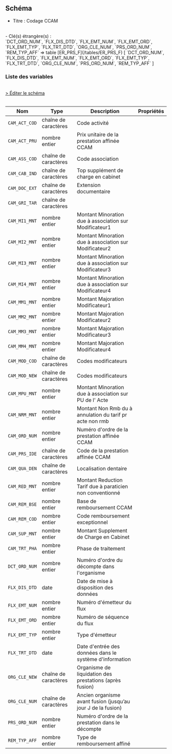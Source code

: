 ## Schéma

- Titre : Codage CCAM 
<br />
- Clé(s) étrangère(s) : <br />
`DCT_ORD_NUM`, `FLX_DIS_DTD`, `FLX_EMT_NUM`, `FLX_EMT_ORD`, `FLX_EMT_TYP`, `FLX_TRT_DTD`, `ORG_CLE_NUM`, `PRS_ORD_NUM`, `REM_TYP_AFF` => table [ER_PRS_F](/tables/ER_PRS_F) [ `DCT_ORD_NUM`, `FLX_DIS_DTD`, `FLX_EMT_NUM`, `FLX_EMT_ORD`, `FLX_EMT_TYP`, `FLX_TRT_DTD`, `ORG_CLE_NUM`, `PRS_ORD_NUM`, `REM_TYP_AFF` ]<br />

### Liste des variables
<br />
<div>
    <a href="https://gitlab.com/healthdatahub/schema-snds/edit/master/schemas/DCIR/ER_CAM_F.json"  
    arget="_blank" rel="noopener noreferrer">> Éditer le schéma</a>
    <OutboundLink />
</div>
<br />

Nom|Type|Description|Propriétés
-|-|-|-
`CAM_ACT_COD`|chaîne de caractères|Code activité||
`CAM_ACT_PRU`|nombre entier|Prix unitaire de la prestation affinée CCAM||
`CAM_ASS_COD`|chaîne de caractères|Code association||
`CAM_CAB_IND`|chaîne de caractères|Top supplément de charge en cabinet||
`CAM_DOC_EXT`|chaîne de caractères|Extension documentaire||
`CAM_GRI_TAR`|chaîne de caractères|||
`CAM_MI1_MNT`|nombre entier|Montant Minoration due à association sur Modificateur1||
`CAM_MI2_MNT`|nombre entier|Montant Minoration due à association sur Modificateur2||
`CAM_MI3_MNT`|nombre entier|Montant Minoration due à association sur Modificateur3||
`CAM_MI4_MNT`|nombre entier|Montant Minoration due à association sur Modificateur4||
`CAM_MM1_MNT`|nombre entier|Montant Majoration Modificateur1||
`CAM_MM2_MNT`|nombre entier|Montant Majoration Modificateur2||
`CAM_MM3_MNT`|nombre entier|Montant Majoration Modificateur3||
`CAM_MM4_MNT`|nombre entier|Montant Majoration Modificateur4||
`CAM_MOD_COD`|chaîne de caractères|Codes modificateurs||
`CAM_MOD_NEW`|chaîne de caractères|Codes modificateurs||
`CAM_MPU_MNT`|nombre entier|Montant Minoration due à association sur PU de l&#x27; Acte||
`CAM_NRM_MNT`|nombre entier|Montant Non Rmb du à annulation du tarif pr acte non rmb||
`CAM_ORD_NUM`|nombre entier|Numéro d&#x27;ordre de la prestation affinée CCAM||
`CAM_PRS_IDE`|chaîne de caractères|Code de la prestation affinée CCAM||
`CAM_QUA_DEN`|chaîne de caractères|Localisation dentaire||
`CAM_RED_MNT`|nombre entier|Montant Reduction Tarif due à paraticien non conventionné||
`CAM_REM_BSE`|nombre entier|Base de remboursement CCAM||
`CAM_REM_COD`|nombre entier|Code remboursement exceptionnel||
`CAM_SUP_MNT`|nombre entier|Montant Supplement de Charge en Cabinet||
`CAM_TRT_PHA`|nombre entier|Phase de traitement||
`DCT_ORD_NUM`|nombre entier|Numéro d&#x27;ordre du décompte dans l&#x27;organisme||
`FLX_DIS_DTD`|date|Date de mise à disposition des données||
`FLX_EMT_NUM`|nombre entier|Numéro d&#x27;émetteur du flux||
`FLX_EMT_ORD`|nombre entier|Numéro de séquence du flux||
`FLX_EMT_TYP`|nombre entier|Type d&#x27;émetteur||
`FLX_TRT_DTD`|date|Date d&#x27;entrée des données dans le système d&#x27;information||
`ORG_CLE_NEW`|chaîne de caractères|Organisme de liquidation des prestations (après fusion)||
`ORG_CLE_NUM`|chaîne de caractères|Ancien organisme avant fusion (jusqu’au jour J de la fusion)||
`PRS_ORD_NUM`|nombre entier|Numéro d&#x27;ordre de la prestation dans le décompte||
`REM_TYP_AFF`|nombre entier|Type de remboursement affiné||

